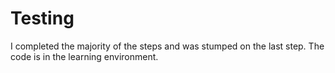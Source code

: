 # Testing
I completed the majority of the steps and was stumped on the last step.  The code is in the learning environment.

